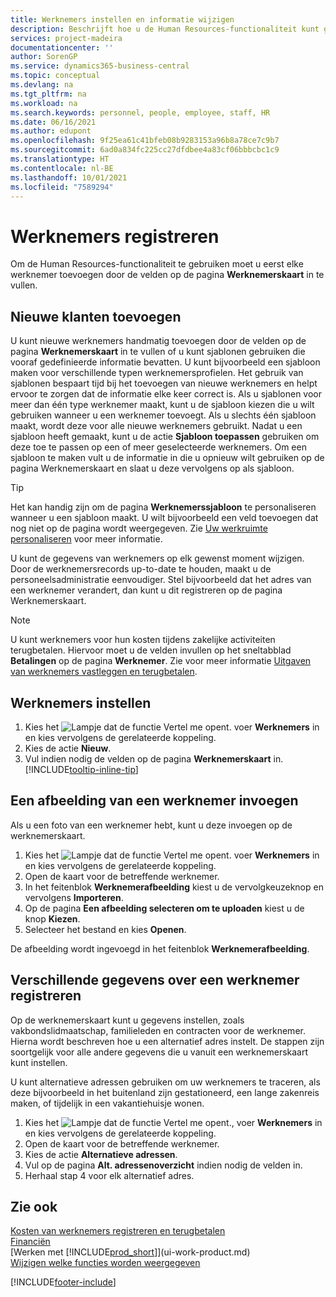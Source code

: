 ```yaml
---
title: Werknemers instellen en informatie wijzigen
description: Beschrijft hoe u de Human Resources-functionaliteit kunt gebruiken om nieuw personeel te registreren of werknemersinformatie voor bestaand personeel te bewerken.
services: project-madeira
documentationcenter: ''
author: SorenGP
ms.service: dynamics365-business-central
ms.topic: conceptual
ms.devlang: na
ms.tgt_pltfrm: na
ms.workload: na
ms.search.keywords: personnel, people, employee, staff, HR
ms.date: 06/16/2021
ms.author: edupont
ms.openlocfilehash: 9f25ea61c41bfeb08b9283153a96b8a78ce7c9b7
ms.sourcegitcommit: 6ad0a834fc225cc27dfdbee4a83cf06bbbcbc1c9
ms.translationtype: HT
ms.contentlocale: nl-BE
ms.lasthandoff: 10/01/2021
ms.locfileid: "7589294"
---
```

# <a name="register-employees"></a>Werknemers registreren
Om de Human Resources-functionaliteit te gebruiken moet u eerst elke werknemer toevoegen door de velden op de pagina **Werknemerskaart** in te vullen.

## <a name="adding-new-customers"></a>Nieuwe klanten toevoegen
U kunt nieuwe werknemers handmatig toevoegen door de velden op de pagina **Werknemerskaart** in te vullen of u kunt sjablonen gebruiken die vooraf gedefinieerde informatie bevatten. U kunt bijvoorbeeld een sjabloon maken voor verschillende typen werknemersprofielen. Het gebruik van sjablonen bespaart tijd bij het toevoegen van nieuwe werknemers en helpt ervoor te zorgen dat de informatie elke keer correct is. Als u sjablonen voor meer dan één type werknemer maakt, kunt u de sjabloon kiezen die u wilt gebruiken wanneer u een werknemer toevoegt. Als u slechts één sjabloon maakt, wordt deze voor alle nieuwe werknemers gebruikt. Nadat u een sjabloon heeft gemaakt, kunt u de actie **Sjabloon toepassen** gebruiken om deze toe te passen op een of meer geselecteerde werknemers. Om een sjabloon te maken vult u de informatie in die u opnieuw wilt gebruiken op de pagina Werknemerskaart en slaat u deze vervolgens op als sjabloon.

> [!TIP]
> Het kan handig zijn om de pagina **Werknemerssjabloon** te personaliseren wanneer u een sjabloon maakt. U wilt bijvoorbeeld een veld toevoegen dat nog niet op de pagina wordt weergegeven. Zie [Uw werkruimte personaliseren](/dynamics365/business-central/ui-personalization-user#to-start-personalizing-a-page-through-the-personalizing-banner) voor meer informatie.

U kunt de gegevens van werknemers op elk gewenst moment wijzigen. Door de werknemersrecords up-to-date te houden, maakt u de personeelsadministratie eenvoudiger. Stel bijvoorbeeld dat het adres van een werknemer verandert, dan kunt u dit registreren op de pagina Werknemerskaart.

> [!NOTE]  
> U kunt werknemers voor hun kosten tijdens zakelijke activiteiten terugbetalen. Hiervoor moet u de velden invullen op het sneltabblad **Betalingen** op de pagina **Werknemer**. Zie voor meer informatie [Uitgaven van werknemers vastleggen en terugbetalen](finance-how-record-reimburse-employee-expenses.md).

## <a name="to-set-up-an-employee"></a>Werknemers instellen
1. Kies het ![Lampje dat de functie Vertel me opent.](media/ui-search/search_small.png "Vertel me wat u wilt doen") voer **Werknemers** in en kies vervolgens de gerelateerde koppeling.
2. Kies de actie **Nieuw**.
3. Vul indien nodig de velden op de pagina **Werknemerskaart** in. [!INCLUDE[tooltip-inline-tip](includes/tooltip-inline-tip_md.md)]

## <a name="to-insert-a-picture-of-an-employee"></a>Een afbeelding van een werknemer invoegen
Als u een foto van een werknemer hebt, kunt u deze invoegen op de werknemerskaart.

1. Kies het ![Lampje dat de functie Vertel me opent.](media/ui-search/search_small.png "Vertel me wat u wilt doen") voer **Werknemers** in en kies vervolgens de gerelateerde koppeling.
2. Open de kaart voor de betreffende werknemer.
3. In het feitenblok **Werknemerafbeelding** kiest u de vervolgkeuzeknop en vervolgens **Importeren**.
4. Op de pagina **Een afbeelding selecteren om te uploaden** kiest u de knop **Kiezen**.
5. Selecteer het bestand en kies **Openen**.

De afbeelding wordt ingevoegd in het feitenblok **Werknemerafbeelding**.

## <a name="to-register-various-information-about-an-employee"></a>Verschillende gegevens over een werknemer registreren
Op de werknemerskaart kunt u gegevens instellen, zoals vakbondslidmaatschap, familieleden en contracten voor de werknemer. Hierna wordt beschreven hoe u een alternatief adres instelt. De stappen zijn soortgelijk voor alle andere gegevens die u vanuit een werknemerskaart kunt instellen.

U kunt alternatieve adressen gebruiken om uw werknemers te traceren, als deze bijvoorbeeld in het buitenland zijn gestationeerd, een lange zakenreis maken, of tijdelijk in een vakantiehuisje wonen.

1. Kies het ![Lampje dat de functie Vertel me opent.](media/ui-search/search_small.png "Vertel me wat u wilt doen"), voer **Werknemers** in en kies vervolgens de gerelateerde koppeling.
2. Open de kaart voor de betreffende werknemer.
3. Kies de actie **Alternatieve adressen**.
4. Vul op de pagina **Alt. adressenoverzicht** indien nodig de velden in.
5. Herhaal stap 4 voor elk alternatief adres.

## <a name="see-also"></a>Zie ook
[Kosten van werknemers registreren en terugbetalen](finance-how-record-reimburse-employee-expenses.md)  
[Financiën](finance.md)  
[Werken met [!INCLUDE[prod_short](includes/prod_short.md)]](ui-work-product.md)  
[Wijzigen welke functies worden weergegeven](ui-experiences.md)


[!INCLUDE[footer-include](includes/footer-banner.md)]